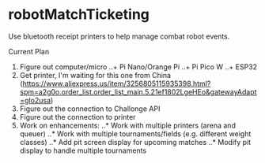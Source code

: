 # robotMatchTicketing
Use bluetooth receipt printers to help manage combat robot events.


Current Plan
1. Figure out computer/micro
..+ Pi Nano/Orange Pi
..+ Pi Pico W
..+ ESP32
2. Get printer, I'm waiting for this one from China (https://www.aliexpress.us/item/3256805115935398.html?spm=a2g0o.order_list.order_list_main.5.21ef1802LgeHEo&gatewayAdapt=glo2usa)
3. Figure out the connection to Challonge API
4. Figure out the connection to printer
5. Work on enhancements:
..* Work with multiple printers (arena and queuer)
..* Work with multiple tournaments/fields (e.g. different weight classes)
..* Add pit screen display for upcoming matches
..* Modify pit display to handle multiple tournaments
